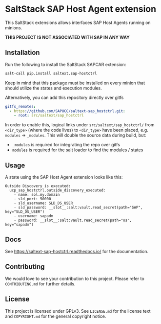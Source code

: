 # SaltStack SAP Host Agent extension
This SaltStack extensions allows interfaces SAP Host Agents running on minions.

**THIS PROJECT IS NOT ASSOCIATED WITH SAP IN ANY WAY**

## Installation
Run the following to install the SaltStack SAPCAR extension:
```bash
salt-call pip.install saltext.sap-hostctrl
```
Keep in mind that this package must be installed on every minion that should utilize the states and execution modules.

Alternatively, you can add this repository directly over gitfs
```yaml
gitfs_remotes:
  - https://github.com/SAPUCC/saltext-sap_hostctrl.git:
    - root: src/saltext/sap_hostctrl
```
In order to enable this, logical links under `src/saltext/sap_hostctrl/` from `<dir_type>` (where the code lives) to `<dir_type>` have been placed, e.g. `modules` -> `_modules`. This will double the source data during build, but:
 * `_modules` is required for integrating the repo over gitfs
 * `modules` is required for the salt loader to find the modules / states

## Usage
A state using the SAP Host Agent extension looks like this:
```jinja
Outside Discovery is executed:
  ucp_sap_hostctrl.outside_discovery_executed:
    - name: sol.my.domain
    - sld_port: 50000
    - sld_username: SLD_DS_USER
    - sld_password: __slot__:salt:vault.read_secret(path="SAP", key="SLD_DS_USER")
    - username: sapadm
    - password: __slot__:salt:vault.read_secret(path="os", key="sapadm")
```

## Docs
See https://saltext-sap-hostctrl.readthedocs.io/ for the documentation.

## Contributing
We would love to see your contribution to this project. Please refer to `CONTRIBUTING.md` for further details.

## License
This project is licensed under GPLv3. See `LICENSE.md` for the license text and `COPYRIGHT.md` for the general copyright notice.
